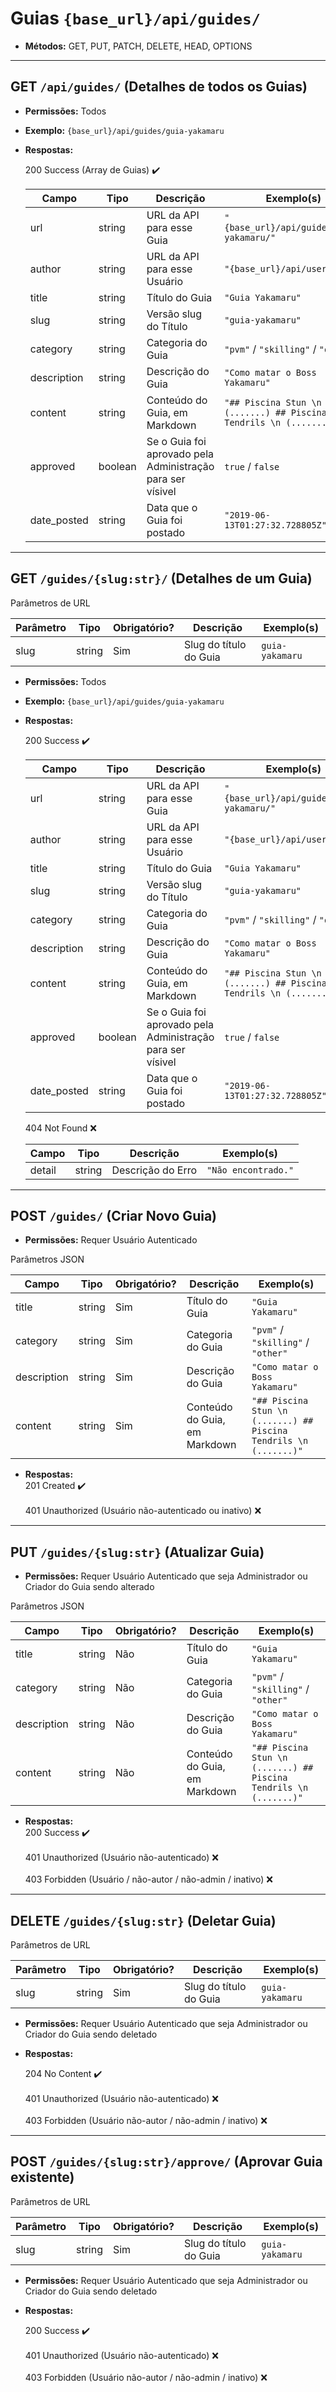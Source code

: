 # Guias `{base_url}/api/guides/`
  * **Métodos:** GET, PUT, PATCH, DELETE, HEAD, OPTIONS

---

## GET `/api/guides/` (Detalhes de todos os Guias)
  * **Permissões:** Todos
  * **Exemplo:** `{base_url}/api/guides/guia-yakamaru`
  * **Respostas:**
    <div class="table-caption success">200 Success (Array de Guias) ✔️</div>

    | Campo       | Tipo    | Descrição | Exemplo(s) |
    |-------------|---------|---------- | ---------- |
    | url         | string  | URL da API para esse Guia | `"{base_url}/api/guides/guia-yakamaru/"` |
    | author      | string  | URL da API para esse Usuário  | `"{base_url}/api/users/23/"` |
    | title       | string  | Título do Guia | `"Guia Yakamaru"` |
    | slug        | string  | Versão slug do Título | `"guia-yakamaru"` |
    | category    | string  | Categoria do Guia | `"pvm"` / `"skilling"` / `"other"` |
    | description | string  | Descrição do Guia | `"Como matar o Boss Yakamaru"` |
    | content     | string  | Conteúdo do Guia, em Markdown | `"## Piscina Stun \n (.......) ## Piscina Tendrils \n (.......)"` |
    | approved    | boolean | Se o Guia foi aprovado pela Administração para ser vísivel | `true` / `false` |
    | date_posted | string  | Data que o Guia foi postado | `"2019-06-13T01:27:32.728805Z"` |

---

## GET `/guides/{slug:str}/` (Detalhes de um Guia)
  <div class="table-caption">Parâmetros de URL</div>

  | Parâmetro | Tipo    | Obrigatório? | Descrição | Exemplo(s) |
  |-----------|---------|--------------|---------- | ---------- |
  | slug      | string  | Sim | Slug do título do Guia | `guia-yakamaru` |

  * **Permissões:** Todos
  * **Exemplo:** `{base_url}/api/guides/guia-yakamaru`
  * **Respostas:**
    <div class="table-caption success">200 Success ✔️</div>

    | Campo       | Tipo    | Descrição | Exemplo(s) |
    |-------------|---------|---------- | ---------- |
    | url         | string  | URL da API para esse Guia | `"{base_url}/api/guides/guia-yakamaru/"` |
    | author      | string  | URL da API para esse Usuário  | `"{base_url}/api/users/23/"` |
    | title       | string  | Título do Guia | `"Guia Yakamaru"` |
    | slug        | string  | Versão slug do Título | `"guia-yakamaru"` |
    | category    | string  | Categoria do Guia | `"pvm"` / `"skilling"` / `"other"` |
    | description | string  | Descrição do Guia | `"Como matar o Boss Yakamaru"` |
    | content     | string  | Conteúdo do Guia, em Markdown | `"## Piscina Stun \n (.......) ## Piscina Tendrils \n (.......)"` |
    | approved    | boolean | Se o Guia foi aprovado pela Administração para ser vísivel | `true` / `false` |
    | date_posted | string  | Data que o Guia foi postado | `"2019-06-13T01:27:32.728805Z"` |

    <div class="table-caption error">404 Not Found ❌</div>

    | Campo       | Tipo    | Descrição | Exemplo(s) |
    |-------------|---------|---------- | ---------- |
    | detail      | string  | Descrição do Erro | `"Não encontrado."` |

---

## POST `/guides/` (Criar Novo Guia)
  * **Permissões:** Requer Usuário Autenticado

  <div class="table-caption">Parâmetros JSON</div>

  | Campo       | Tipo    |  Obrigatório? | Descrição | Exemplo(s) |
  |-------------|---------|---------------|---------- | ---------- |
  | title       | string  | Sim           | Título do Guia | `"Guia Yakamaru"` |
  | category    | string  | Sim           | Categoria do Guia | `"pvm"` / `"skilling"` / `"other"` |
  | description | string  | Sim           | Descrição do Guia | `"Como matar o Boss Yakamaru"` |
  | content     | string  | Sim           | Conteúdo do Guia, em Markdown | `"## Piscina Stun \n (.......) ## Piscina Tendrils \n (.......)"` |

  * **Respostas:**
    <div class="table-caption success">201 Created ✔️</div>
    <br>
    <div class="table-caption error">401 Unauthorized (Usuário não-autenticado ou inativo) ❌</div>

---

## PUT `/guides/{slug:str}` (Atualizar Guia)

  * **Permissões:** Requer Usuário Autenticado que seja Administrador ou Criador do Guia sendo alterado

  <div class="table-caption">Parâmetros JSON</div>

  | Campo       | Tipo    | Obrigatório? | Descrição | Exemplo(s) |
  |-------------|---------|--------------|---------- | ---------- |
  | title       | string  | Não          | Título do Guia | `"Guia Yakamaru"` |
  | category    | string  | Não          | Categoria do Guia | `"pvm"` / `"skilling"` / `"other"` |
  | description | string  | Não          | Descrição do Guia | `"Como matar o Boss Yakamaru"` |
  | content     | string  | Não          | Conteúdo do Guia, em Markdown | `"## Piscina Stun \n (.......) ## Piscina Tendrils \n (.......)"` |

  * **Respostas:**
    <div class="table-caption success">200 Success ✔️</div>
    <br>
    <div class="table-caption error">401 Unauthorized (Usuário não-autenticado) ❌</div>
    <br>
    <div class="table-caption error">403 Forbidden (Usuário / não-autor / não-admin / inativo) ❌</div>

---

## DELETE `/guides/{slug:str}` (Deletar Guia)
  <div class="table-caption">Parâmetros de URL</div>

  | Parâmetro | Tipo    | Obrigatório? | Descrição | Exemplo(s) |
  |-----------|---------|--------------|---------- | ---------- |
  | slug      | string  | Sim | Slug do título do Guia | `guia-yakamaru` |

  * **Permissões:** Requer Usuário Autenticado que seja Administrador ou Criador do Guia sendo deletado

  * **Respostas:**
    <div class="table-caption success">204 No Content ✔️</div>
    <br>
    <div class="table-caption error">401 Unauthorized (Usuário não-autenticado) ❌</div>
    <br>
    <div class="table-caption error">403 Forbidden (Usuário não-autor / não-admin / inativo) ❌</div>

---

## POST `/guides/{slug:str}/approve/` (Aprovar Guia existente)
  <div class="table-caption">Parâmetros de URL</div>

  | Parâmetro | Tipo    | Obrigatório? | Descrição | Exemplo(s) |
  |-----------|---------|--------------|---------- | ---------- |
  | slug      | string  | Sim | Slug do título do Guia | `guia-yakamaru` |

  * **Permissões:** Requer Usuário Autenticado que seja Administrador ou Criador do Guia sendo deletado

  * **Respostas:**
    <div class="table-caption success">200 Success ✔️</div>
    <br>
    <div class="table-caption error">401 Unauthorized (Usuário não-autenticado) ❌</div>
    <br>
    <div class="table-caption error">403 Forbidden (Usuário não-autor / não-admin / inativo) ❌</div>

